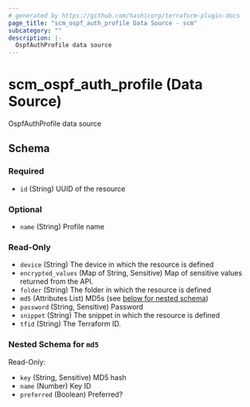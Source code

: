 ```yaml
---
# generated by https://github.com/hashicorp/terraform-plugin-docs
page_title: "scm_ospf_auth_profile Data Source - scm"
subcategory: ""
description: |-
  OspfAuthProfile data source
---
```


# scm_ospf_auth_profile (Data Source)

OspfAuthProfile data source



<!-- schema generated by tfplugindocs -->
## Schema

### Required

- `id` (String) UUID of the resource

### Optional

- `name` (String) Profile name

### Read-Only

- `device` (String) The device in which the resource is defined
- `encrypted_values` (Map of String, Sensitive) Map of sensitive values returned from the API.
- `folder` (String) The folder in which the resource is defined
- `md5` (Attributes List) MD5s (see [below for nested schema](#nestedatt--md5))
- `password` (String, Sensitive) Password
- `snippet` (String) The snippet in which the resource is defined
- `tfid` (String) The Terraform ID.

<a id="nestedatt--md5"></a>
### Nested Schema for `md5`

Read-Only:

- `key` (String, Sensitive) MD5 hash
- `name` (Number) Key ID
- `preferred` (Boolean) Preferred?
